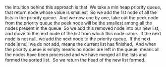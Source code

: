 the intuition behind this approach is that
​
We take a min heap priority queue, that return node whose value is smallest
​
So we add the 1st node of all the lists in the priority queue.
​
And we now one by one, take out the peek node from the priority queue
the peek node will be the smallest among all the nodes present in the queue
​
So we add this removed node into our new list, and move to the next node
of the list from which this node came.
​
if the next node is not null, we add the next node to the priority queue.
​
If the next node is null we do not add, means the current list has finished,
​
And when the priority queue is empty means no nodes are left in the queue
​
means all the nodes have been processed and we have merged all the lists and
formed the sorted list.
​
So we return the head of the new list formed.